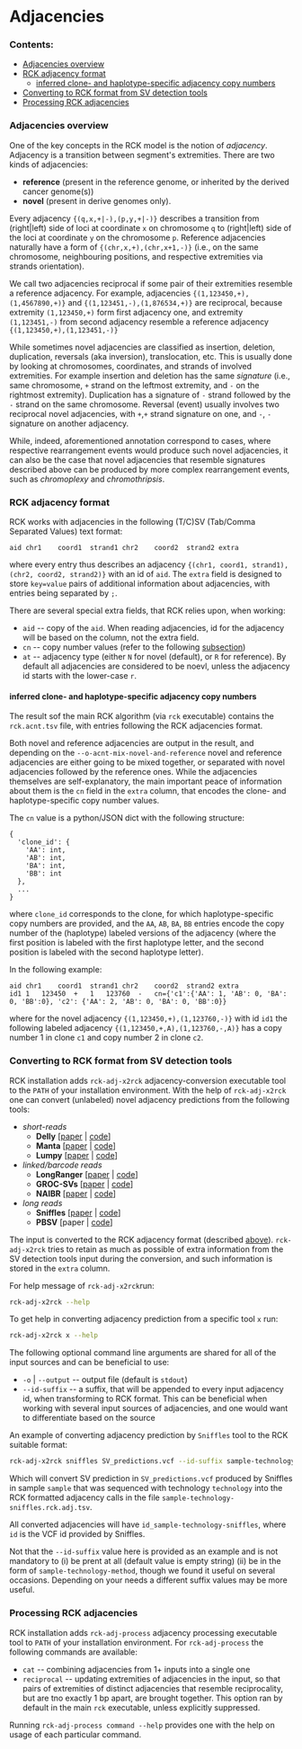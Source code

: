 # Adjacencies

### Contents: 
* [Adjacencies overview](#adjacencies-overview)
* [RCK adjacency format](#rck-adjacency-format)
    * [inferred clone- and haplotype-specific adjacency copy numbers](#inferred-clone--and-haplotype-specific-adjacency-copy-numbers)
* [Converting to RCK format from SV detection tools](#converting-to-rck-format-from-sv-detection-tools)
* [Processing RCK adjacencies](#processing-rck-adjacencies)

### Adjacencies overview
One of the key concepts in the RCK model is the notion of *adjacency*.
Adjacency is a transition between segment's extremities. 
There are two kinds of adjacencies:
* **reference** (present in the reference genome, or inherited by the derived cancer genome(s))
* **novel**  (present in derive genomes only).

Every adjacency `{(q,x,+|-),(p,y,+|-)}` describes a transition from (right|left) side of loci at coordinate `x` on chromosome `q` to (right|left) side of the loci at coordinate `y` on the chromosome `p`. 
Reference adjacencies naturally have a form of `{(chr,x,+),(chr,x+1,-)}` (i.e., on the same chromosome, neighbouring positions, and respective extremities via strands orientation).

We call two adjacencies reciprocal if some pair of their extremities resemble a reference adjacency.
For example, adjacencies `{(1,123450,+),(1,4567890,+)}` and `{(1,123451,-),(1,876534,+)}` are reciprocal, because extremity `(1,123450,+)` form first adjacency one, and extremity `(1,123451,-)` from second adjacency resemble a reference adjacency `{(1,123450,+),(1,123451,-)}`  

While sometimes novel adjacencies are classified as insertion, deletion, duplication, reversals (aka inversion), translocation, etc.
This is usually done by looking at chromosomes, coordinates, and strands of involved extremities.
For example insertion and deletion has the same *signature* (i.e., same chromosome, `+` strand on the leftmost extremity, and `-` on the rightmost extremity).
Duplication has a signature of `-` strand followed by the `-` strand on the same chromosome.
Reversal (event) usually involves two reciprocal novel adjacencies, with `+`,`+` strand signature on one, and `-`, `-` signature on another adjacency.

While, indeed, aforementioned annotation correspond to cases, where respective rearrangement events would produce such novel adjacencies, 
it can also be the case that novel adjacencies that resemble signatures described above can be produced by more complex rearrangement events, such as *chromoplexy* and *chromothripsis*.

### RCK adjacency format
RCK works with adjacencies in the following (T/C)SV (Tab/Comma Separated Values) text format:

````
aid	chr1	coord1	strand1	chr2	coord2	strand2	extra
````
where every entry thus describes an adjacency `{(chr1, coord1, strand1), (chr2, coord2, strand2)}` with an id of `aid`.
The `extra` field is designed to store `key=value` pairs of additional information about adjacencies, with entries being separated by `;`.

There are several special extra fields, that RCK relies upon, when working:
* `aid` -- copy of the `aid`. When reading adjacencies, id for the adjacency will be based on the column, not the extra field.
* `cn` -- copy number values (refer to the following [subsection](#inferred-clone--and-haplotype-specific-adjacency-copy-numbers))
* `at` -- adjacency type  (either `N` for novel (default), or `R` for reference). By default all adjacencies are considered to be noevl, unless the adjacency id starts with the lower-case `r`. 

#### inferred clone- and haplotype-specific adjacency copy numbers
The result sof the main RCK algorithm (via `rck` executable) contains the `rck.acnt.tsv` file, with entries following the RCK adjacencies format.

Both novel and reference adjacencies are output in the result, and depending on the ``--o-acnt-mix-novel-and-reference`` novel and reference adjacencies are either going to be mixed together, or separated with novel adjacencies followed by the reference ones.
While the adjacencies themselves are self-explanatory, the main important peace of information about them is the `cn` field in the `extra` column, that encodes the clone- and haplotype-specific copy number values.

The `cn` value is a python/JSON dict with the following structure:

```
{
  'clone_id': {
    'AA': int,
    'AB': int,
    'BA': int,
    'BB': int
  },
  ...
}
``` 
where `clone_id` corresponds to the clone, for which haplotype-specific copy numbers are provided, and the 
`AA`, `AB`, `BA`, `BB` entries encode the copy number of the (haplotype) labeled versions of the adjacency (where the first position is labeled with the first haplotype letter, and the second position is labeled with the second haplotype letter).

In the following example:
````
aid	chr1	coord1	strand1	chr2	coord2	strand2	extra
id1	1	123450	+	1	123760	-	cn={'c1':{'AA': 1, 'AB': 0, 'BA': 0, 'BB':0}, 'c2': {'AA': 2, 'AB': 0, 'BA': 0, 'BB':0}}
````
where for the novel adjacency `{(1,123450,+),(1,123760,-)}` with id `id1` the following labeled adjacency `{(1,123450,+,A),(1,123760,-,A)}` has a copy number 1 in clone `c1` and copy number 2 in clone `c2`.  

### Converting to RCK format from SV detection tools
RCK installation adds `rck-adj-x2rck` adjacency-conversion executable tool to the `PATH` of your installation environment.
With the help of `rck-adj-x2rck` one can convert (unlabeled) novel adjacency predictions from the following tools:

* *short-reads*
    * **Delly** [[paper](https://www.ncbi.nlm.nih.gov/pmc/articles/PMC3436805/) | [code](https://github.com/dellytools/delly)] 
    * **Manta** [[paper](https://www.ncbi.nlm.nih.gov/pubmed/26647377) | [code](https://github.com/Illumina/manta)] 
    * **Lumpy** [[paper](https://genomebiology.biomedcentral.com/articles/10.1186/gb-2014-15-6-r84) | [code](https://github.com/arq5x/lumpy-sv)] 
* *linked/barcode reads* 
    * **LongRanger** [[paper](https://www.ncbi.nlm.nih.gov/pmc/articles/PMC4786454/) | [code](https://github.com/10XGenomics/longranger)] 
    * **GROC-SVs** [[paper](https://www.ncbi.nlm.nih.gov/pubmed/28714986) | [code](https://github.com/grocsvs/grocsvs)]
    * **NAIBR** [[paper](https://www.ncbi.nlm.nih.gov/pubmed/29112732) | [code](https://github.com/raphael-group/NAIBR)]
* *long reads*
    * **Sniffles** [[paper](https://www.ncbi.nlm.nih.gov/pmc/articles/PMC5990442/) | [code](https://github.com/fritzsedlazeck/Sniffles)]
    * **PBSV** [paper | [code](https://github.com/PacificBiosciences/pbsv)]
    
The input is converted to the RCK adjacency format (described [above](#rck-adjacency-format)).
`rck-adj-x2rck` tries to retain as much as possible of extra information from the SV detection tools input during the conversion, and such information is stored in the `extra` column.

For help message of `rck-adj-x2rck`run:
````bash
rck-adj-x2rck --help
````

To get help in converting adjacency prediction from a specific tool `x` run:
````bash
rck-adj-x2rck x --help
```` 

The following optional command line arguments are shared for all of the input sources and can be beneficial to use:
* `-o` | `--output` -- output file (default is `stdout`)
* `--id-suffix` -- a suffix, that will be appended to every input adjacency id, when transforming to RCK format.
This can be beneficial when working with several input sources of adjacencies, and one would want to differentiate based on the source 

An example of converting adjacency prediction by `Sniffles` tool to the RCK suitable format:
````bash
rck-adj-x2rck sniffles SV_predictions.vcf --id-suffix sample-technology-sniffles -o sample-technology-sniffles.rck.adj.tsv
````
Which will convert SV prediction in `SV_predictions.vcf` produced by Sniffles in sample `sample` that was sequenced with technology `technology` into the RCK formatted adjacency calls in the file `sample-technology-sniffles.rck.adj.tsv`.

All converted adjacencies will have `id_sample-technology-sniffles`, where `id` is the VCF id provided by Sniffles.

Not that the `--id-suffix` value here is provided as an example and is not mandatory to (i) be prent at all (default value is empty string) (ii) be in the form of `sample-technology-method`, though we found it useful on several occasions. 
Depending on your needs a different suffix values may be more useful. 

###  Processing RCK adjacencies
RCK installation adds `rck-adj-process` adjacency processing executable tool to `PATH` of your installation environment.
For `rck-adj-process` the following commands are available:
* `cat` -- combining adjacencies from 1+ inputs into a single one
* `reciprocal` -- updating extremities of adjacencies in the input, so that pairs of extremities of distinct adjacencies that resemble reciprocality, but are tno exactly 1 bp apart, are brought together.
This option ran by default in the main `rck` executable, unless explicitly suppressed.

Running `rck-adj-process command --help` provides one with the help on usage of each particular command. 


